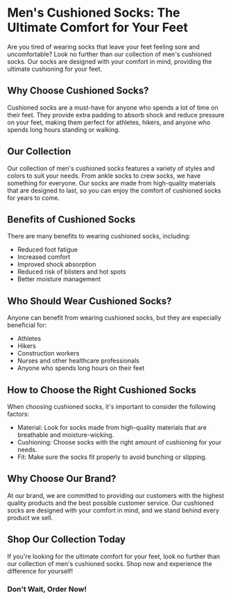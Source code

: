 # Men's Cushioned Socks: The Ultimate Comfort for Your Feet

Are you tired of wearing socks that leave your feet feeling sore and uncomfortable? Look no further than our collection of men's cushioned socks. Our socks are designed with your comfort in mind, providing the ultimate cushioning for your feet.

## Why Choose Cushioned Socks?

Cushioned socks are a must-have for anyone who spends a lot of time on their feet. They provide extra padding to absorb shock and reduce pressure on your feet, making them perfect for athletes, hikers, and anyone who spends long hours standing or walking.

## Our Collection

Our collection of men's cushioned socks features a variety of styles and colors to suit your needs. From ankle socks to crew socks, we have something for everyone. Our socks are made from high-quality materials that are designed to last, so you can enjoy the comfort of cushioned socks for years to come.

## Benefits of Cushioned Socks

There are many benefits to wearing cushioned socks, including:

- Reduced foot fatigue
- Increased comfort
- Improved shock absorption
- Reduced risk of blisters and hot spots
- Better moisture management

## Who Should Wear Cushioned Socks?

Anyone can benefit from wearing cushioned socks, but they are especially beneficial for:

- Athletes
- Hikers
- Construction workers
- Nurses and other healthcare professionals
- Anyone who spends long hours on their feet

## How to Choose the Right Cushioned Socks

When choosing cushioned socks, it's important to consider the following factors:

- Material: Look for socks made from high-quality materials that are breathable and moisture-wicking.
- Cushioning: Choose socks with the right amount of cushioning for your needs.
- Fit: Make sure the socks fit properly to avoid bunching or slipping.

## Why Choose Our Brand?

At our brand, we are committed to providing our customers with the highest quality products and the best possible customer service. Our cushioned socks are designed with your comfort in mind, and we stand behind every product we sell.

## Shop Our Collection Today

If you're looking for the ultimate comfort for your feet, look no further than our collection of men's cushioned socks. Shop now and experience the difference for yourself!

### Don't Wait, Order Now!